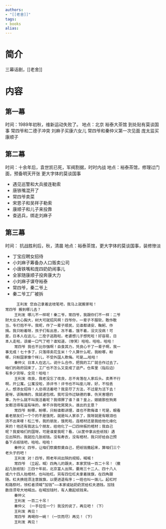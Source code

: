 ```yaml
---
authors:
- "[[老舍]]"
tags:
- books 
alias:
---
```

# 简介
三幕话剧，[[老舍]]
# 内容
## 第一幕
时间：1989年初秋，维新运动失败了。
地点：北京 裕泰大茶馆 到处贴有莫谈国事
常四爷和二德子冲突
刘麻子买康六女儿
常四爷和秦仲义第一次见面
庞太监买康顺子
## 第二幕
时间：十余年后，袁世凯已死，军阀割据，时时内战
地点：裕泰茶馆，修理过门面，预备明天开张 更大字体的莫谈国事
- 遇见巡警和大兵接连勒索
- 唐铁嘴混开了
- 常四爷卖菜
- 宋恩子和吴祥子勒索
- 康顺子和儿子来投靠
- 查逃兵，绑走刘麻子
## 第三幕
时间： 抗战胜利后，秋，清晨
地点：裕泰茶馆，更大字体的莫谈国事，装修惨淡
- 丁宝应聘女招待
- 小刘麻子筹备办人口贩卖公司
- 小唐铁嘴和庞四奶奶闹事儿
- 全家随康顺子投奔康大力
- 小刘麻子谋夺裕泰
- 常四爷，秦二爷上
- 秦二爷工厂被拆

```
	 王利发 您自己拿着这枝笔吧，我马上就搬家啦！
常四爷 搬到哪儿去？
	王利发 哪儿不一样呢！秦二爷，常四爷，我跟你们不一样：二爷
财大业大心胸大，树大可就招风啊！四爷你，一辈子不服软，敢作敢
当，专打抱不平。我呢，作了一辈子顺民，见谁都请安、鞠躬、作
揖。我只盼着呀，孩子们有出息，冻不着，饿不着，没灾没病！可
是，日本人在这儿，二拴子逃跑啦，老婆想儿子想死啦！好容易，日
本人走啦，该缓一口气了吧？谁知道，（惨笑）哈哈，哈哈，哈哈！
	常四爷 我也不比你强啊！自食其力，凭良心干了一辈子啊，我一
事无成！七十多了，只落得卖花生米！个人算什么呢，我盼哪，盼
哪，只盼国家像个样儿，不受外国人欺侮。可是……哈哈！
	秦仲义 日本人在这儿，说什么合作，把我的工厂就合作过去了。
咱们的政府回来了，工厂也不怎么又变成了逆产。仓库里（指后边）
有多少货呀，全完！哈哈！
	王利发 改良，我老没忘了改良，总不肯落在人家后头。卖茶不行
啊，开公寓。公寓没啦，添评书！评书也不叫座儿呀，好，不怕丢
人，想添女招待！人总得活着吧？我变尽了方法，不过是为活下去！
是呀，该贿赂的，我就递包袱。我可没作过缺德的事，伤天害理的
事，为什么就不叫我活着呢？我得罪了谁？谁？皇上，娘娘那些狗男
女都活得有滋有味的，单不许我吃窝窝头，谁出的主意？
	常四爷 盼哪，盼哪，只盼谁都讲理，谁也不欺侮谁！可是，眼看
着老朋友们一个个的不是饿死，就是叫人家杀了，我呀就是有眼泪也
流不出来喽！松二爷，我的朋友，饿死啦，连棺材还是我给他化缘化
来的！他还有我这么个朋友，给他化了一口四块板的棺材；我自己
呢？我爱咱们的国呀，可是谁爱我呢？看，（从筐中拿出些纸钱）遇
见出殡的，我就捡几张纸钱。没有寿衣，没有棺材，我只好给自己预
备下点纸钱吧，哈哈，哈哈！
	秦仲义 四爷，让咱们祭奠祭奠自己，把纸钱撒起来，算咱们三个
老头子的吧！
	王利发 对！四爷，照老年间出殡的规矩，喊喊！
	常四爷 （立起，喊）四角儿的跟夫，本家赏钱一百二十吊！（撒
起几张纸钱）三四十年前，北京富人出殡，要用三十二人、四十八人
或六十四人抬棺材，也叫抬杠。另有四位杠夫拿着拨旗，在四角跟
随。杠夫换班须注意拨旗，以便进退有序；一班也叫一拨儿。起杠时
和路祭时，领杠者须喊“加钱”——本家或姑奶奶赏给杠夫酒钱。加钱
数目须夸大地喊出。在喊加钱时，有人撒起纸钱来。
	秦仲义
	王利发 一百二十吊！
	秦仲义 （一手拉住一个）我没的说了，再见吧！（下）
	王利发 再见！
	常四爷 再喝你一碗！（一饮而尽）再见！（下）
	王利发 再见！
```
